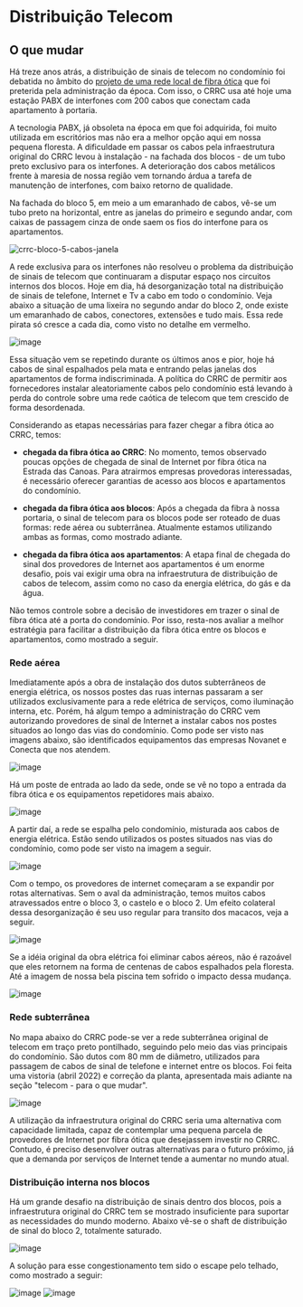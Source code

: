 # Distribuição Telecom
  
## O que mudar

Há treze anos atrás, a distribuição de sinais de telecom no condomínio foi debatida no âmbito do [projeto de uma rede  local de fibra ótica](https://github.com/recreiocanoas/radar/tree/master/2009-12-rede_local_canoas) que foi preterida pela administração da época. Com isso, o CRRC usa até hoje uma estação PABX de interfones com 200 cabos que conectam cada apartamento à portaria.

A tecnologia PABX, já obsoleta na época em que foi adquirida, foi muito utilizada em escritórios mas não era a melhor opção aqui em nossa pequena floresta. A dificuldade em passar os cabos pela infraestrutura original do CRRC levou à instalação - na fachada dos blocos - de um tubo preto exclusivo para os interfones. A deterioração dos cabos metálicos frente à maresia de nossa região vem tornando árdua a tarefa de manutenção de interfones, com baixo retorno de qualidade.

Na fachada do bloco 5, em meio a um emaranhado de cabos, vê-se um tubo preto na horizontal, entre as janelas do primeiro e segundo andar, com caixas de passagem cinza de onde saem os fios do interfone para os apartamentos.

![crrc-bloco-5-cabos-janela](/img/telecom-bloco-fachada-interfone.jpg)

A rede exclusiva para os interfones não resolveu o problema da distribuição de sinais de telecom que continuaram a disputar espaço nos circuitos internos dos blocos. Hoje em dia, há desorganização total na distribuição de sinais de telefone, Internet e Tv a cabo em todo o condomínio. Veja abaixo a situação de uma lixeira no segundo andar do bloco 2, onde existe um emaranhado de cabos, conectores, extensões e tudo mais. Essa rede pirata só cresce a cada dia, como visto no detalhe em vermelho.

![image](https://user-images.githubusercontent.com/86032/110663902-adc6b580-81a5-11eb-8f97-e93291d62c6f.png)

Essa situação vem se repetindo durante os últimos anos e pior, hoje há cabos de sinal espalhados pela mata e entrando pelas janelas dos apartamentos de forma indiscriminada. A política do CRRC de permitir aos fornecedores instalar aleatoriamente cabos pelo condomínio está levando à perda do controle sobre uma rede caótica de telecom que tem crescido de forma desordenada.

Considerando as etapas necessárias para fazer chegar a fibra ótica ao CRRC, temos:

- **chegada da fibra ótica ao CRRC**: No momento, temos observado poucas opções de chegada de sinal de Internet por fibra ótica na Estrada das Canoas. Para atrairmos empresas provedoras interessadas, é necessário oferecer garantias de acesso aos blocos e apartamentos do condomínio.

- **chegada da fibra ótica aos blocos**: Após a chegada da fibra à nossa portaria, o sinal de telecom para os blocos pode ser roteado de duas formas: rede aérea ou subterrânea. Atualmente estamos utilizando ambas as formas, como mostrado adiante.

- **chegada da fibra ótica aos apartamentos**: A etapa final de chegada do sinal dos provedores de Internet aos apartamentos é um enorme desafio, pois vai exigir uma obra na infraestrutura de distribuição de cabos de telecom, assim como no caso da energia elétrica, do gás e da água.

Não temos controle sobre a decisão de investidores em trazer o sinal de fibra ótica até a porta do condomínio. Por isso, resta-nos avaliar a melhor estratégia para facilitar a distribuição da fibra ótica entre os blocos e apartamentos, como mostrado a seguir.

### Rede aérea

Imediatamente após a obra de instalação dos dutos subterrâneos de energia elétrica, os nossos postes das ruas internas passaram a ser utilizados exclusivamente para a rede elétrica de serviços, como iluminação interna, etc. Porém, há algum tempo a administração do CRRC vem autorizando provedores de sinal de Internet a instalar cabos nos postes situados ao longo das vias do condomínio. Como pode ser visto nas imagens abaixo, são identificados equipamentos das empresas Novanet e Conecta que nos atendem.

![image](/img/telecom-sede-poste-internet-2.jpg)

Há um poste de entrada ao lado da sede, onde se vê no topo a entrada da fibra ótica e os equipamentos repetidores mais abaixo.

![image](/img/telecom-sede-poste-internet-1.jpg)

A partir daí, a rede se espalha pelo condomínio, misturada aos cabos de energia elétrica. Estão sendo utilizados os postes situados nas vias do condomínio, como pode ser visto na imagem a seguir.

![image](/img/telecom-vias-cabos-1.jpg)

Com o tempo, os provedores de internet começaram a se expandir por rotas alternativas. Sem o aval da administração, temos muitos cabos atravessados entre o bloco 3, o castelo e o bloco 2. Um efeito colateral dessa desorganização é seu uso regular para transito dos macacos, veja a seguir.

![image](/img/telecom-mato-cabos-1.jpg)

Se a idéia original da obra elétrica foi eliminar cabos aéreos, não é razoável que eles retornem na forma de centenas de cabos espalhados pela floresta. Até a imagem de nossa bela piscina tem sofrido o impacto dessa mudança.

![image](/img/telecom-vias-piscina.jpg)

### Rede subterrânea

No mapa abaixo do CRRC pode-se ver a rede subterrânea original de telecom em traço preto pontilhado, seguindo pelo meio das vias principais do condomínio. São dutos com 80 mm de diâmetro, utilizados para passagem de cabos de sinal de telefone e internet entre os blocos. Foi feita uma vistoria (abril 2022) e correção da planta, apresentada mais adiante na seção "telecom - para o que mudar".

![image](/img/crrc-mapa-eletrica-gas.png)

A utilização da infraestrutura original do CRRC seria uma alternativa com capacidade limitada, capaz de contemplar uma pequena parcela de provedores de Internet por fibra ótica que desejassem investir no CRRC. Contudo, é preciso desenvolver outras alternativas para o futuro próximo, já que a demanda por serviços de Internet tende a aumentar no mundo atual.

### Distribuição interna nos blocos

Há um grande desafio na distribuição de sinais dentro dos blocos, pois a infraestrutura original do CRRC tem se mostrado insuficiente para suportar as necessidades do mundo moderno. Abaixo vê-se o shaft de distribuição de sinal do bloco 2, totalmente saturado.

![image](https://user-images.githubusercontent.com/86032/110668003-98538a80-81a9-11eb-92cc-6f190c4dff84.png)

A solução para esse congestionamento tem sido o escape pelo telhado, como mostrado a seguir:

![image](/img/telecom-b2-telhado1.jpg)
![image](/img/telecom-b2-telhado3.jpg)















